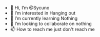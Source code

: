 - 👋 Hi, I’m @Sycuno
- 👀 I’m interested in Hanging out 
- 🌱 I’m currently learning Nothing 
- 💞️ I’m looking to collaborate on nothing 
- 📫 How to reach me just don't reach me 

<!---
Sycuno/Sycuno is a ✨ special ✨ repository because its `README.md` (this file) appears on your GitHub profile.
You can click the Preview link to take a look at your changes.
--->
